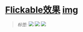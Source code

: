 # [Flickable效果](./)  [img](./img)     

> ######  _标签:_  ![](https://img.shields.io/badge/QtQuick-学习资料-blue.svg) ![](https://img.shields.io/badge/编程实现-动画效果-brightgreen.svg) [![](https://img.shields.io/badge/链接-代码文件-orange.svg)](../02-code/)    
>

